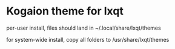 # Kogaion theme for lxqt

per-user install, files should land in ~/.local/share/lxqt/themes

for system-wide install, copy all folders to /usr/share/lxqt/themes